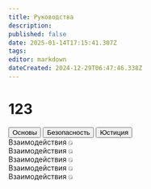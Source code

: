 ```yaml
---
title: Руководства
description: 
published: false
date: 2025-01-14T17:15:41.307Z
tags: 
editor: markdown
dateCreated: 2024-12-29T06:47:46.338Z
---
```


# 123
<div class="nav-panel center v-sheet v-card theme--dark">
  <!--  -->
  <div class="nav-panel__nav-tabs">
    <button class="nav-link active">Основы</button>
    <button class="nav-link ">Безопасность</button>
    <button class="nav-link">Юстиция</button>
  </div>
  <!--  -->
  <div class="nav-panel__tab-panels br-child padding-bl br-child">
    <div class="tab-panel">
      <a class="tab-panel__item">
        <div>
          <span>Взаимодействия</span>
          <img src="/passenger.png"/>
        </div>
      </a>
      <a class="tab-panel__item">
        <div>
          <span>Взаимодействия</span>
          <img src="/passenger.png"/>
        </div>
      </a>
      <a class="tab-panel__item">
        <div>
          <span>Взаимодействия</span>
          <img src="/passenger.png"/>
        </div>
      </a>
      <a class="tab-panel__item">
        <div>
          <span>Взаимодействия</span>
          <img src="/passenger.png"/>
        </div>
      </a>
      <a class="tab-panel__item">
        <div>
          <span>Взаимодействия</span>
          <img src="/passenger.png"/>
        </div>
      </a>
    </div>
  </div>
</div>
<div></div>
